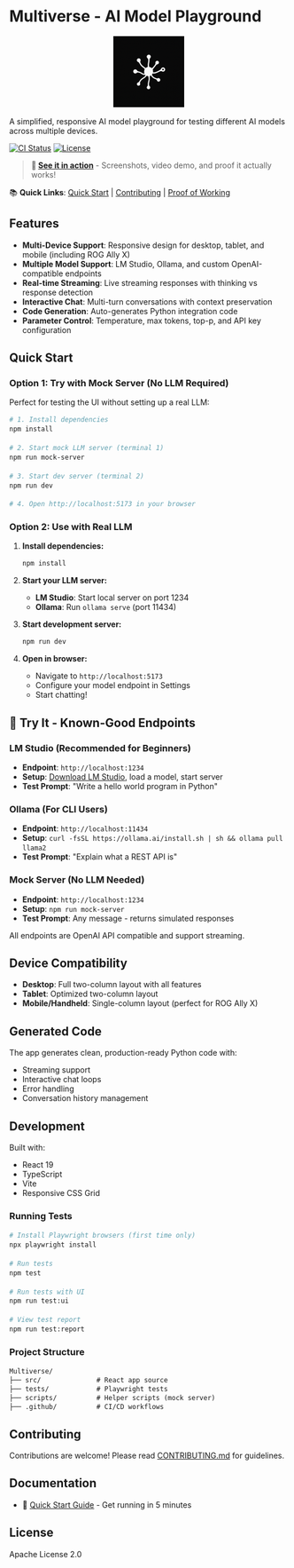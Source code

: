 # Multiverse - AI Model Playground

<div align="center">
  <img src="multiverse_icon.png" alt="Multiverse Icon" width="128" height="128">
</div>

A simplified, responsive AI model playground for testing different AI models across multiple devices.

[![CI Status](../../actions/workflows/ci.yml/badge.svg)](../../actions/workflows/ci.yml)
[![License](https://img.shields.io/badge/License-Apache%202.0-blue.svg)](LICENSE)

> **🎥 [See it in action](README_PROOF.md)** - Screenshots, video demo, and proof it actually works!

📚 **Quick Links**: [Quick Start](QUICKSTART.md) | [Contributing](CONTRIBUTING.md) | [Proof of Working](README_PROOF.md)

## Features

- **Multi-Device Support**: Responsive design for desktop, tablet, and mobile (including ROG Ally X)
- **Multiple Model Support**: LM Studio, Ollama, and custom OpenAI-compatible endpoints
- **Real-time Streaming**: Live streaming responses with thinking vs response detection
- **Interactive Chat**: Multi-turn conversations with context preservation
- **Code Generation**: Auto-generates Python integration code
- **Parameter Control**: Temperature, max tokens, top-p, and API key configuration

## Quick Start

### Option 1: Try with Mock Server (No LLM Required)

Perfect for testing the UI without setting up a real LLM:

```bash
# 1. Install dependencies
npm install

# 2. Start mock LLM server (terminal 1)
npm run mock-server

# 3. Start dev server (terminal 2)
npm run dev

# 4. Open http://localhost:5173 in your browser
```

### Option 2: Use with Real LLM

1. **Install dependencies:**
   ```bash
   npm install
   ```

2. **Start your LLM server:**
   - **LM Studio**: Start local server on port 1234
   - **Ollama**: Run `ollama serve` (port 11434)

3. **Start development server:**
   ```bash
   npm run dev
   ```

4. **Open in browser:**
   - Navigate to `http://localhost:5173`
   - Configure your model endpoint in Settings
   - Start chatting!

## 🧪 Try It - Known-Good Endpoints

### LM Studio (Recommended for Beginners)
- **Endpoint**: `http://localhost:1234`
- **Setup**: [Download LM Studio](https://lmstudio.ai/), load a model, start server
- **Test Prompt**: "Write a hello world program in Python"

### Ollama (For CLI Users)
- **Endpoint**: `http://localhost:11434`
- **Setup**: `curl -fsSL https://ollama.ai/install.sh | sh && ollama pull llama2`
- **Test Prompt**: "Explain what a REST API is"

### Mock Server (No LLM Needed)
- **Endpoint**: `http://localhost:1234`
- **Setup**: `npm run mock-server`
- **Test Prompt**: Any message - returns simulated responses

All endpoints are OpenAI API compatible and support streaming.

## Device Compatibility

- **Desktop**: Full two-column layout with all features
- **Tablet**: Optimized two-column layout
- **Mobile/Handheld**: Single-column layout (perfect for ROG Ally X)

## Generated Code

The app generates clean, production-ready Python code with:
- Streaming support
- Interactive chat loops
- Error handling
- Conversation history management

## Development

Built with:
- React 19
- TypeScript
- Vite
- Responsive CSS Grid

### Running Tests

```bash
# Install Playwright browsers (first time only)
npx playwright install

# Run tests
npm test

# Run tests with UI
npm run test:ui

# View test report
npm run test:report
```

### Project Structure

```
Multiverse/
├── src/              # React app source
├── tests/            # Playwright tests
├── scripts/          # Helper scripts (mock server)
├── .github/          # CI/CD workflows
```

## Contributing

Contributions are welcome! Please read [CONTRIBUTING.md](CONTRIBUTING.md) for guidelines.

## Documentation

- 🚀 [Quick Start Guide](QUICKSTART.md) - Get running in 5 minutes

## License

Apache License 2.0

